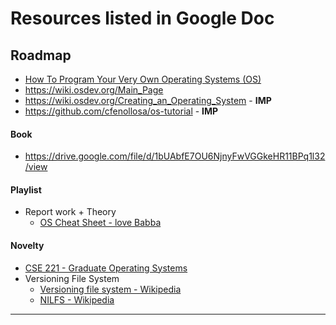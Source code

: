 # Resources listed in Google Doc

## Roadmap

- [How To Program Your Very Own Operating Systems (OS)](https://digital.com/best-software-development-companies/program-your-own-os/)
- https://wiki.osdev.org/Main_Page
- https://wiki.osdev.org/Creating_an_Operating_System - **IMP**
- https://github.com/cfenollosa/os-tutorial - **IMP**

#### Book

- https://drive.google.com/file/d/1bUAbfE7OU6NjnyFwVGGkeHR11BPq1l32/view

#### Playlist

- Report work + Theory
  - [OS Cheat Sheet - love Babba](https://whimsical.com/operating-system-cheatsheet-by-love-babbar-S9tuWBCSQfzoBRF5EDNinQ)


#### Novelty

- [CSE 221 - Graduate Operating Systems](https://cseweb.ucsd.edu/classes/sp00/cse221/projects.html)
- Versioning File System
  - [Versioning file system - Wikipedia](https://en.wikipedia.org/wiki/Versioning_file_system)
  - [NILFS - Wikipedia](https://en.wikipedia.org/wiki/NILFS)

****